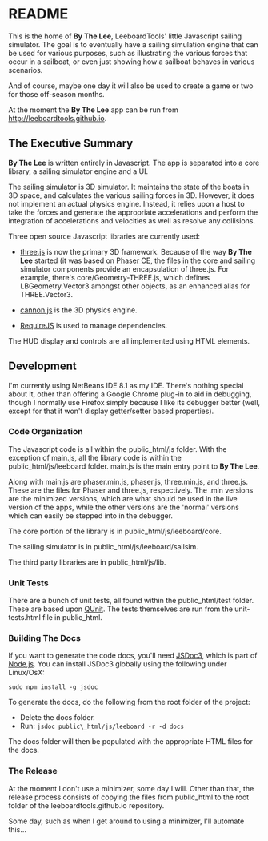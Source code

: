 # README #

This is the home of **By The Lee**, LeeboardTools' little Javascript sailing simulator. The goal is to eventually have a sailing simulation engine that can be used for various purposes, such as illustrating the various forces that occur in a sailboat, or even just showing how a sailboat behaves in various scenarios.

And of course, maybe one day it will also be used to create a game or two for those off-season months.

At the moment the **By The Lee** app can be run from http://leeboardtools.github.io.

## The Executive Summary ##
**By The Lee** is written entirely in Javascript. The app is separated into a core library, a sailing simulator engine and a UI.

The sailing simulator is 3D simulator. It maintains the state of the boats in 3D space, and calculates the various sailing forces in 3D. However, it does not implement an actual physics engine. Instead, it relies upon a host to take the forces and generate the appropriate accelerations and perform the integration of accelerations and velocities as well as resolve any collisions.

Three open source Javascript libraries are currently used:

* [three.js](https://threejs.org/) is now the primary 3D framework. Because of the way **By The Lee** started (it was based on [Phaser CE](https://github.com/photonstorm/phaser-ce/blob/master/README.md), the files in the core and sailing simulator components provide an encapsulation of three.js. For example, there's core/Geometry-THREE.js, which defines LBGeometry.Vector3 amongst other objects, as an enhanced alias for THREE.Vector3.

* [cannon.js](https://github.com/schteppe/cannon.js/blob/master/README.markdown) is the 3D physics engine.

* [RequireJS](http://requirejs.org/) is used to manage dependencies.

The HUD display and controls are all implemented using HTML elements.


## Development ##
I'm currently using NetBeans IDE 8.1 as my IDE. There's nothing special about it, other than offering a Google Chrome plug-in to aid in debugging, though I normally use Firefox simply because I like its debugger better (well, except for that it won't display getter/setter based properties).


### Code Organization ###
The Javascript code is all within the public\_html/js folder. With the exception of main.js, all the library code is within the public\_html/js/leeboard folder. main.js is the main entry point to **By The Lee**.

Along with main.js are phaser.min.js, phaser.js, three.min.js, and three.js. These are the files for Phaser and three.js, respectively. The .min versions are the minimized versions, which are what should be used in the live version of the apps, while the other versions are the 'normal' versions which can easily be stepped into in the debugger.

The core portion of the library is in public\_html/js/leeboard/core.

The sailing simulator is in public\_html/js/leeboard/sailsim.

The third party libraries are in public\_html/js/lib.


### Unit Tests ###
There are a bunch of unit tests, all found within the public\_html/test folder. These are based upon [QUnit](https://qunitjs.com/). The tests themselves are run from the unit-tests.html file in public\_html.


### Building The  Docs ###
If you want to generate the code docs, you'll need [JSDoc3](http://usejsdoc.org/), which is part of [Node.js](https://nodejs.org). You can install JSDoc3 globally using the following under Linux/OsX:

`sudo npm install -g jsdoc`

To generate the docs, do the following from the root folder of the project:

* Delete the docs folder.
* Run: `jsdoc public\_html/js/leeboard -r -d docs`

The docs folder will then be populated with the appropriate HTML files for the docs.


### The Release ###
At the moment I don't use a minimizer, some day I will.
Other than that, the release process consists of copying the files from public\_html to the root folder of the leeboardtools.github.io repository.

Some day, such as when I get around to using a minimizer, I'll automate this...
